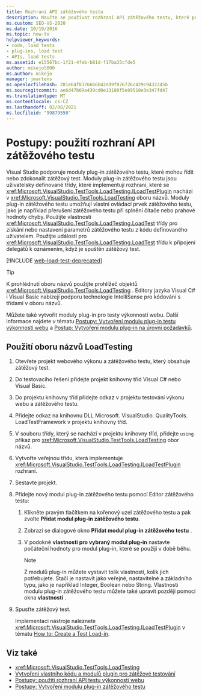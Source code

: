 ```yaml
---
title: Rozhraní API zátěžového testu
description: Naučte se používat rozhraní API zátěžového testu, které podporuje testovací moduly plug-in, které mohou řídit nebo zdokonalit zátěžový test.
ms.custom: SEO-VS-2020
ms.date: 10/19/2016
ms.topic: how-to
helpviewer_keywords:
- code, load tests
- plug-ins, load test
- APIs, load tests
ms.assetid: e15567bc-1f21-4feb-b81d-f17ba35cfde5
author: mikejo5000
ms.author: mikejo
manager: jmartens
ms.openlocfilehash: 281e64f83766b6b42dd9f076726c429c9432245b
ms.sourcegitcommit: ae6d47b09a439cd0e13180f5e89510e3e347fd47
ms.translationtype: MT
ms.contentlocale: cs-CZ
ms.lasthandoff: 02/08/2021
ms.locfileid: "99879550"
---
```

# <a name="how-to-use-the-load-test-api"></a>Postupy: použití rozhraní API zátěžového testu

Visual Studio podporuje moduly plug-in zátěžového testu, které mohou řídit nebo zdokonalit zátěžový test. Moduly plug-in zátěžového testu jsou uživatelsky definované třídy, které implementují rozhraní, které se <xref:Microsoft.VisualStudio.TestTools.LoadTesting.ILoadTestPlugin> nachází v <xref:Microsoft.VisualStudio.TestTools.LoadTesting> oboru názvů. Moduly plug-in zátěžového testu umožňují vlastní ovládací prvek zátěžového testu, jako je například přerušení zátěžového testu při splnění čítače nebo prahové hodnoty chyby. Použijte vlastnosti <xref:Microsoft.VisualStudio.TestTools.LoadTesting.LoadTest> třídy pro získání nebo nastavení parametrů zátěžového testu z kódu definovaného uživatelem. Použijte události pro <xref:Microsoft.VisualStudio.TestTools.LoadTesting.LoadTest> třídu k připojení delegátů k oznámením, když je spuštěn zátěžový test.

[!INCLUDE [web-load-test-deprecated](includes/web-load-test-deprecated.md)]

> [!TIP]
> K prohlédnutí oboru názvů použijte prohlížeč objektů <xref:Microsoft.VisualStudio.TestTools.LoadTesting> . Editory jazyka Visual C# i Visual Basic nabízejí podporu technologie IntelliSense pro kódování s třídami v oboru názvů.

Můžete také vytvořit moduly plug-in pro testy výkonnosti webu. Další informace najdete v tématu [Postupy: Vytvoření modulu plug-in testu výkonnosti webu](../test/how-to-create-a-web-performance-test-plug-in.md) a [Postup: Vytvoření modulu plug-in na úrovni požadavků](../test/how-to-create-a-request-level-plug-in.md).

## <a name="to-use-the-loadtesting-namespace"></a>Použití oboru názvů LoadTesting

1. Otevřete projekt webového výkonu a zátěžového testu, který obsahuje zátěžový test.

2. Do testovacího řešení přidejte projekt knihovny tříd Visual C# nebo Visual Basic.

3. Do projektu knihovny tříd přidejte odkaz v projektu testování výkonu webu a zátěžového testu.

4. Přidejte odkaz na knihovnu DLL Microsoft. VisualStudio. QualityTools. LoadTestFramework v projektu knihovny tříd.

5. V souboru třídy, který se nachází v projektu knihovny tříd, přidejte `using` příkaz pro <xref:Microsoft.VisualStudio.TestTools.LoadTesting> obor názvů.

6. Vytvořte veřejnou třídu, která implementuje <xref:Microsoft.VisualStudio.TestTools.LoadTesting.ILoadTestPlugin> rozhraní.

7. Sestavte projekt.

8. Přidejte nový modul plug-in zátěžového testu pomocí Editor zátěžového testu:

    1. Klikněte pravým tlačítkem na kořenový uzel zátěžového testu a pak zvolte **Přidat modul plug-in zátěžového testu**.

    2. Zobrazí se dialogové okno **Přidat modul plug-in zátěžového testu** .

    3. V podokně **vlastnosti pro vybraný modul plug-in** nastavte počáteční hodnoty pro modul plug-in, které se použijí v době běhu.

        > [!NOTE]
        > Z modulů plug-in můžete vystavit tolik vlastností, kolik jich potřebujete. Stačí je nastavit jako veřejné, nastavitelné a základního typu, jako je například Integer, Boolean nebo String. Vlastnosti modulu plug-in zátěžového testu můžete také upravit později pomocí okna **vlastnosti** .

9. Spusťte zátěžový test.

     Implementaci nástroje naleznete <xref:Microsoft.VisualStudio.TestTools.LoadTesting.ILoadTestPlugin> v tématu [How to: Create a Test Load-in](../test/how-to-create-a-load-test-plug-in.md).

## <a name="see-also"></a>Viz také

- <xref:Microsoft.VisualStudio.TestTools.LoadTesting>
- [Vytvoření vlastního kódu a modulů plugin pro zátěžové testování](../test/create-custom-code-and-plug-ins-for-load-tests.md)
- [Postupy: použití rozhraní API testu výkonnosti webu](../test/how-to-use-the-web-performance-test-api.md)
- [Postupy: Vytvoření modulu plug-in zátěžového testu](../test/how-to-create-a-load-test-plug-in.md)
